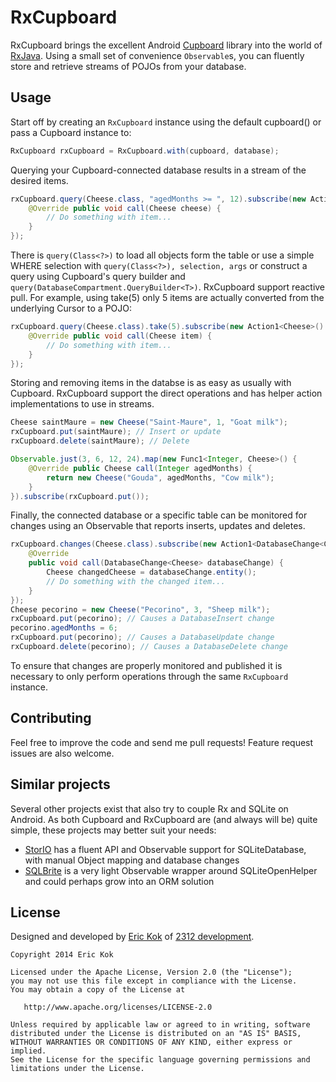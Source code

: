 RxCupboard
============
RxCupboard brings the excellent Android [Cupboard](https://bitbucket.org/qbusict/cupboard) library into the world of [RxJava](https://github.com/ReactiveX/RxJava). Using a small set of convenience `Observable`s, you can fluently store and retrieve streams of POJOs from your database.

Usage
------------
Start off by creating an `RxCupboard` instance using the default cupboard() or pass a Cupboard instance to:
```java
RxCupboard rxCupboard = RxCupboard.with(cupboard, database);
```

Querying your Cupboard-connected database results in a stream of the desired items.

```java
rxCupboard.query(Cheese.class, "agedMonths >= ", 12).subscribe(new Action1<Cheese>() {
    @Override public void call(Cheese cheese) {
        // Do something with item...
    }
});
```

There is `query(Class<?>)` to load all objects form the table or use a simple WHERE selection with `query(Class<?>), selection, args` or construct a query using Cupboard's query builder and `query(DatabaseCompartment.QueryBuilder<T>)`. RxCupboard support reactive pull. For example, using take(5) only 5 items are actually converted from the underlying Cursor to a POJO:

```java
rxCupboard.query(Cheese.class).take(5).subscribe(new Action1<Cheese>() {
    @Override public void call(Cheese item) {
        // Do something with item...
    }
});
```

Storing and removing items in the databse is as easy as usually with Cupboard. RxCupboard support the direct operations and has helper action implementations to use in streams.

```java
Cheese saintMaure = new Cheese("Saint-Maure", 1, "Goat milk");
rxCupboard.put(saintMaure); // Insert or update
rxCupboard.delete(saintMaure); // Delete

Observable.just(3, 6, 12, 24).map(new Func1<Integer, Cheese>() {
    @Override public Cheese call(Integer agedMonths) {
        return new Cheese("Gouda", agedMonths, "Cow milk");
    }
}).subscribe(rxCupboard.put());
```

Finally, the connected database or a specific table can be monitored for changes using an Observable that reports inserts, updates and deletes.
```java
rxCupboard.changes(Cheese.class).subscribe(new Action1<DatabaseChange<Cheese>>() {
    @Override
    public void call(DatabaseChange<Cheese> databaseChange) {
        Cheese changedCheese = databaseChange.entity();
        // Do something with the changed item...
    }
});
Cheese pecorino = new Cheese("Pecorino", 3, "Sheep milk");
rxCupboard.put(pecorino); // Causes a DatabaseInsert change
pecorino.agedMonths = 6;
rxCupboard.put(pecorino); // Causes a DatabaseUpdate change
rxCupboard.delete(pecorino); // Causes a DatabaseDelete change
```
To ensure that changes are properly monitored and published it is necessary to only perform operations through the same `RxCupboard` instance.

Contributing
------------
Feel free to improve the code and send me pull requests! Feature request issues are also welcome.

Similar projects
----------------

Several other projects exist that also try to couple Rx and SQLite on Android. As both Cupboard and RxCupboard are (and always will be) quite simple, these projects may better suit your needs:

- [StorIO](https://github.com/pushtorefresh/storio) has a fluent API and Observable support for SQLiteDatabase, with manual Object mapping and database changes
- [SQLBrite](https://github.com/square/sqlbrite) is a very light Observable wrapper around SQLiteOpenHelper and could perhaps grow into an ORM solution

License
-------
Designed and developed by [Eric Kok](mailto:eric@2312.nl) of [2312 development](http://2312.nl).

    Copyright 2014 Eric Kok
    
    Licensed under the Apache License, Version 2.0 (the "License");
    you may not use this file except in compliance with the License.
    You may obtain a copy of the License at
    
       http://www.apache.org/licenses/LICENSE-2.0
    
    Unless required by applicable law or agreed to in writing, software
    distributed under the License is distributed on an "AS IS" BASIS,
    WITHOUT WARRANTIES OR CONDITIONS OF ANY KIND, either express or implied.
    See the License for the specific language governing permissions and
    limitations under the License.
